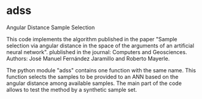 # adss
Angular Distance Sample Selection

This code implements the algorithm published in the paper "Sample selection via angular distance in the space of the arguments of an artificial neural network". plublished in the journal: Computers and Geosciences. Authors: José Manuel Fernández Jaramillo and Roberto Mayerle.

The python module "adss" contains one function with the same name. This function selects the samples to be provided to an ANN based on the angular distance among available samples. The main part of the code allows to test the method by a synthetic sample set.
